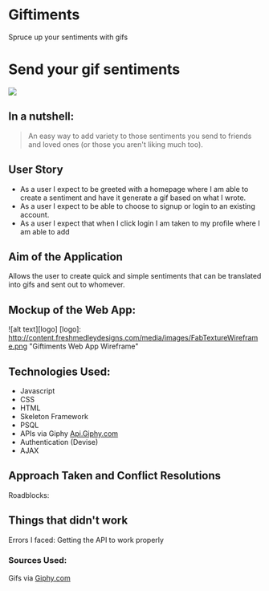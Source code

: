 # Giftiments
Spruce up your sentiments with gifs

# Send your gif sentiments
![](http://i.giphy.com/3o6gDX1xlWeBjaS7FC.gif)


## In a nutshell: 
> An easy way to add variety to those sentiments you send to friends and loved ones (or those you aren't liking much too).

## User Story
* As a user I expect to be greeted with a homepage where I am able to create a sentiment and have it generate a gif based on what I wrote.
* As a user I expect to be able to choose to signup or login to an existing account.
* As a user I expect that when I click login I am taken to my profile where I am able to add


## Aim of the Application
Allows the user to create quick and simple sentiments that can be translated into gifs and sent out to whomever.

## Mockup of the Web App:

![alt text][logo]
[logo]: http://content.freshmedleydesigns.com/media/images/FabTextureWireframe.png "Giftiments Web App Wireframe"

## Technologies Used:
* Javascript
* CSS
* HTML
* Skeleton Framework
* PSQL
* APIs via Giphy [Api.Giphy.com](http://api.giphy.com)
* Authentication (Devise)
* AJAX

## Approach Taken and Conflict Resolutions


Roadblocks: 

## Things that didn't work
Errors I faced: Getting the API to work properly

### Sources Used:
Gifs via [Giphy.com](http://Giphy.com)
